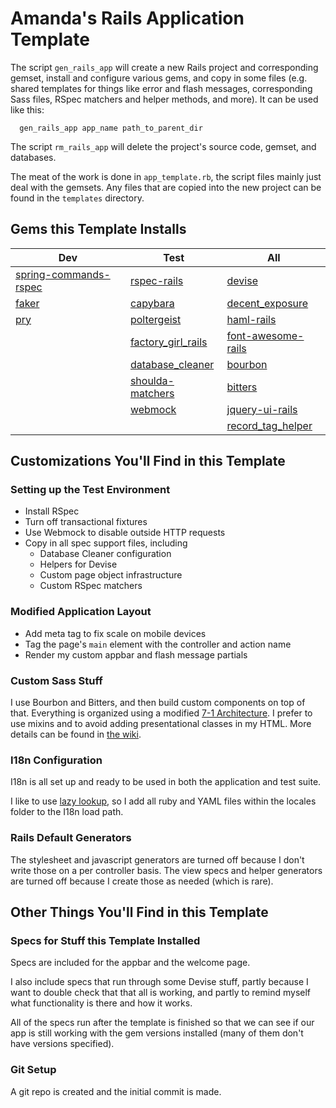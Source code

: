 # Amanda's Rails Application Template
The script `gen_rails_app` will create a new Rails project and corresponding gemset, install and configure various gems, and copy in some files (e.g. shared templates for things like error and flash messages, corresponding Sass files, RSpec matchers and helper methods, and more). It can be used like this:

```shell
  gen_rails_app app_name path_to_parent_dir
```

The script `rm_rails_app` will delete the project's source code, gemset, and databases.

The meat of the work is done in `app_template.rb`, the script files mainly just deal with the gemsets. Any files that are copied into the new project can be found in the `templates` directory.

## Gems this Template Installs

| Dev | Test | All |
| --- | ---- | --- |
| [spring-commands-rspec](https://github.com/jonleighton/spring-commands-rspec) | [rspec-rails](https://github.com/rspec/rspec-rails) | [devise](https://github.com/plataformatec/devise) |
| [faker](https://github.com/stympy/faker) | [capybara](https://github.com/teamcapybara/capybara) | [decent_exposure](https://github.com/hashrocket/decent_exposure) |
| [pry](https://github.com/pry/pry) | [poltergeist](https://github.com/teampoltergeist/poltergeist) | [haml-rails](https://github.com/indirect/haml-rails) |
|  | [factory_girl_rails](https://github.com/thoughtbot/factory_girl_rails) | [font-awesome-rails](https://github.com/bokmann/font-awesome-rails) |
|  | [database_cleaner](https://github.com/DatabaseCleaner/database_cleaner) | [bourbon](https://github.com/thoughtbot/bourbon) |
|  | [shoulda-matchers](https://github.com/thoughtbot/shoulda-matchers) | [bitters](https://github.com/thoughtbot/bitters) |
|  | [webmock](https://github.com/bblimke/webmock) | [jquery-ui-rails](https://github.com/jquery-ui-rails/jquery-ui-rails) |
|  |  | [record_tag_helper](https://github.com/rails/record_tag_helper) |

## Customizations You'll Find in this Template

### Setting up the Test Environment

- Install RSpec
- Turn off transactional fixtures
- Use Webmock to disable outside HTTP requests
- Copy in all spec support files, including
  - Database Cleaner configuration
  - Helpers for Devise
  - Custom page object infrastructure
  - Custom RSpec matchers

### Modified Application Layout

- Add meta tag to fix scale on mobile devices
- Tag the page's `main` element with the controller and action name
- Render my custom appbar and flash message partials

### Custom Sass Stuff

I use Bourbon and Bitters, and then build custom components on top of that. Everything is organized using a modified [7-1 Architecture](https://sass-guidelin.es/#the-7-1-pattern). I prefer to use mixins and to avoid adding presentational classes in my HTML. More details can be found in [the wiki](https://github.com/crawfoal/rails_app_template/wiki/HTML-&-Stylesheets).

### I18n Configuration

I18n is all set up and ready to be used in both the application and test suite.

I like to use [lazy lookup](http://guides.rubyonrails.org/i18n.html#lazy-lookup), so I add all ruby and YAML files within the locales folder to the I18n load path.

### Rails Default Generators

The stylesheet and javascript generators are turned off because I don't write those on a per controller basis. The view specs and helper generators are turned off because I create those as needed (which is rare).

## Other Things You'll Find in this Template

### Specs for Stuff this Template Installed

Specs are included for the appbar and the welcome page.

I also include specs that run through some Devise stuff, partly because I want to double check that that all is working, and partly to remind myself what functionality is there and how it works.

All of the specs run after the template is finished so that we can see if our app is still working with the gem versions installed (many of them don't have versions specified).

### Git Setup

A git repo is created and the initial commit is made.

